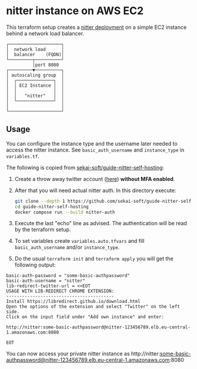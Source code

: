 # nitter instance on AWS EC2

This terraform setup creates a [nitter deployment](https://github.com/zedeus/nitter) on a simple EC2 instance behind a network load balancer.

```
┌────────────────────┐
│  network load      │
│  balancer    (FQDN)│
└─────────┬──────────┘
          │port 8080  
┌─────────▼──────────┐
│ autoscaling group  │
│  ┌──────────────┐  │
│  │ EC2 Instance │  │
│  │              │  │
│  │   "nitter"   │  │
│  └──────────────┘  │
│                    │
└────────────────────┘
```



## Usage

You can configure the instance type and the username later needed to access the nitter instance.
See `basic_auth_username` and `instance_type`  in `variables.tf`.

The following is copied from [sekai-soft/guide-nitter-self-hosting](https://github.com/sekai-soft/guide-nitter-self-hosting/blob/master/docs/i-only-want-a-nitter-instance.md):

1. Create a throw away twitter account ([here](https://twitter.com/i/flow/signup)) **without MFA enabled**.

2. After that you will need actual nitter auth. In this directory execute:

   ```sh
   git clone --depth 1 https://github.com/sekai-soft/guide-nitter-self-hosting 
   cd guide-nitter-self-hosting
   docker compose run --build nitter-auth
   ```

3. Execute the last "echo" line as advised. The authentication will be read by the terraform setup.

4. To set variables create `variables.auto.tfvars` and fill `basic_auth_username` and/or `instance_type`.

5. Do the usual `terraform init` and `terraform apply` you will get the following output:

```
basic-auth-password = "some-basic-authpassword"
basic-auth-username = "nitter"
lib-redirect-twitter-url = <<EOT
USAGE WITH LIB-REDIRECT CHROME EXTENSION:
-----------------------------------------
Install https://libredirect.github.io/download.html
Open the options of the extension and select "Twitter" on the left side.
Click on the input field under "Add own instance" and enter:

http://nitter:some-basic-authpassword@nitter-123456789.elb.eu-central-1.amazonaws.com:8080

EOT
```

You can now access your private nitter instance as http://nitter:some-basic-authpassword@nitter-123456789.elb.eu-central-1.amazonaws.com:8080
